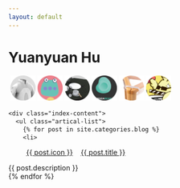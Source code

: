 ```yaml
---
layout: default
---
```


<body>
  <div class="index-wrapper">
    <div class="aside">
      <div class="info-card">
        <h1>Yuanyuan Hu</h1>
        <a href="http://hu-yuanyuan.com/Hua-Xiao-Tuo" target="_blank"><img src="/images/Project-icon-png/1_favicon.ico" alt="" width="50"/></a>
        <a href="https://huyuanyuan96.github.io/carriage-return-line-feed-new-line-end-file" target="_blank"><img src="/images/Project-icon-png/Project-icon-02.png" alt="" width="50"/></a>
        <a href="https://huyuanyuan96.github.io/carriage-return-line-feed-new-line-end-file" target="_blank"><img src="/images/Project-icon-png/Project-icon-03.png" alt="" width="50"/></a>
                <a href="https://huyuanyuan96.github.io/eating-flow" target="_blank"><img src="/images/Project-icon-png/Project-icon-04.png" alt="" width="50"/></a>
                <a href="https://huyuanyuan96.github.io/wasa-bean" target="_blank"><img src="/images/Project-icon-png/Project-icon-05.png" alt="" width="50"/></a>
                <a href="https://huyuanyuan96.github.io/carriage-return-line-feed-new-line-end-file" target="_blank"><img src="/images/Project-icon-png/Project-icon-06.png" alt="" width="50"/></a>
                <a href="https://huyuanyuan96.github.io/Ada-bird" target="_blank"><img src="/images/Project-icon-png/Project-icon-07.png" alt="" width="50"/></a>
      </div>
      <div id="particles-js"></div>
    </div>

    <div class="index-content">
      <ul class="artical-list">
        {% for post in site.categories.blog %}
        <li>
          <a href="{{ post.url }}" target="_blank">{{ post.icon }}</a>    
          <a href="{{ post.url }}" class="title">{{ post.title }}</a>
          <div class="title-desc">{{ post.description }}</div>
        </li>
        {% endfor %}
      </ul>
    </div>
  </div>
</body>
